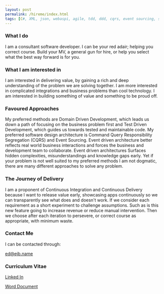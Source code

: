```yaml
---
layout: post
permalink: /hireme/index.html
tags: [C#, XML, json, webaspi, agile, tdd, ddd, cqrs, event sourcing, sql, rabbitmq, kanban, javascript, css, html, back office, microservices, windows, .net, unit testing, bdd, postgresql, Swagger, dapper, oracle, nhibernate, AWS, SQS, SqlStreamStore, owin, rx, reactive, continious integration, continious deployment, rest,wcf, svn, tfs, git, github, saas, migration, solid, oauth, atompub, evangelise, insurance, fintech,cloud, leadership, mentoring]
---
```

### What I do

I am a consultant software developer. I can be your red adair; helping you correct course. Build your MV, a general gun for hire, or help you select what the best way forward is for you.

### What I am interested in

I am interested in delivering value, by gaining a rich and deep understanding of the problem we are solving together. I am more interested in complicated integrations and business problems than cool technology. I am interested in building something of value and something to be proud off.

### Favoured Approaches

My preferred methods are Domain Driven Development, which leads us down a path of focusing on the business problem first and Test Driven Development, which guides us towards tested and maintainable code. My preferred software design architecture is Command Query Responsibility Segregation (CQRS) and Event Sourcing. Event driven architecture better reflects real world business interactions and forces the business and development team to collaborate. Event driven architectures Surfaces hidden complexities, misunderstandings and  knowledge gaps early. Yet if your problem is not well suited to my preferred methods I am not dogmatic, there are many different approaches to solve any problem. 

### The Journey of Delivery

I am a proponent of Continuous Integration and Continuous Delivery because I want to release value early, showcasing apps continuously so we can transparently see what does and doesn't work. If we consider each requirement as a short experiment to challenge assumptions. Such as is this new feature going to increase revenue or reduce manual intervention. Then we choose after each iteration to persevere, or correct course as appropriate, with minimum waste.

### Contact Me

I can be contacted through: 

[ed@ejb.name](mailto:ed@ejb.name)

### Curriculum Vitae

[Linked In](https://uk.linkedin.com/in/edwardjblackburn)

[Word Document](https://drive.google.com/file/d/0By4t-499KA-galE5Q1dDQTZOX3M/view?usp=sharing)